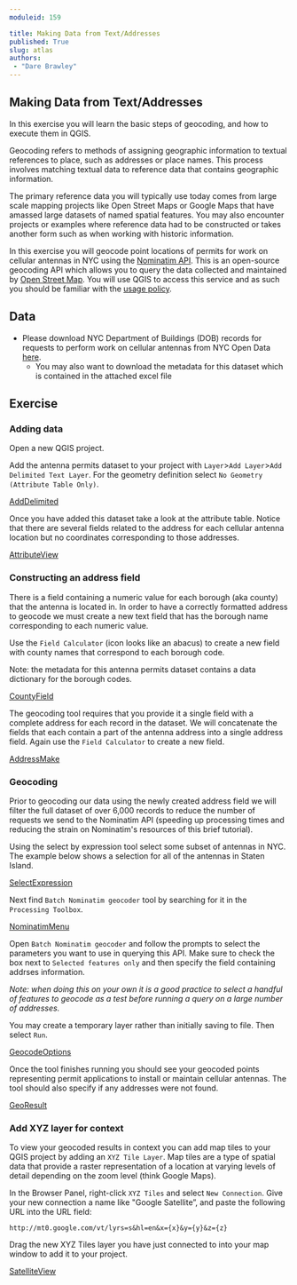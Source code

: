 ```yaml
---
moduleid: 159

title: Making Data from Text/Addresses
published: True
slug: atlas
authors:
 - "Dare Brawley"
---
```



## Making Data from Text/Addresses

In this exercise you will learn the basic steps of geocoding, and how to execute them in QGIS.

Geocoding refers to methods of assigning geographic information to textual references to place, such as addresses or place names. This process involves matching textual data to reference data that contains geographic information.

The primary reference data you will typically use today comes from large scale mapping projects like Open Street Maps or Google Maps that have amassed large datasets of named spatial features. You may also encounter projects or examples where reference data had to be constructed or takes another form such as when working with historic information.

In this exercise you will geocode point locations of permits for work on cellular antennas in NYC using the [Nominatim API](https://nominatim.org). This is an open-source geocoding API which allows you to query the data collected and maintained by [Open Street Map](https://www.openstreetmap.org/#map=12/40.7588/-73.9867). You will use QGIS to access this service and as such you should be familiar with the [usage policy](https://operations.osmfoundation.org/policies/nominatim/).

## Data

- Please download NYC Department of Buildings (DOB) records for requests to perform work on cellular antennas from NYC Open Data [here](https://data.cityofnewyork.us/Housing-Development/DOB-Cellular-Antenna-Filings/iz2q-9x8d/about_data).
  - You may also want to download the metadata for this dataset which is contained in the attached excel file

## Exercise

### Adding data

Open a new QGIS project.

Add the antenna permits dataset to your project with `Layer`>`Add Layer`>`Add Delimited Text Layer`. For the geometry definition select `No Geometry (Attribute Table Only)`.

[AddDelimited](/158/01_adddelimited.png)  

Once you have added this dataset take a look at the attribute table. Notice that there are several fields related to the address for each cellular antenna location but no coordinates corresponding to those addresses.

[AttributeView](158/02_attributes.png) 
### Constructing an address field

There is a field containing a numeric value for each borough (aka county) that the antenna is located in. In order to have a correctly formatted address to geocode we must create a new text field that has the borough name corresponding to each numeric value.

Use the `Field Calculator` (icon looks like an abacus) to create a new field with county names that correspond to each borough code.

Note: the metadata for this antenna permits dataset contains a data dictionary for the borough codes.

[CountyField](158/03_county_field.png)

The geocoding tool requires that you provide it a single field with a complete address for each record in the dataset. We will concatenate the fields that each contain a part of the antenna address into a single address field. Again use the `Field Calculator` to create a new field.

[AddressMake](158/04_address_construction.png)

### Geocoding

Prior to geocoding our data using the newly created address field we will filter the full dataset of over 6,000 records to reduce the number of requests we send to the Nominatim API (speeding up processing times and reducing the strain on Nominatim's resources of this brief tutorial).

Using the select by expression tool select some subset of antennas in NYC. The example below shows a selection for all of the antennas in Staten Island.

[SelectExpression](158/05_select_expression.png)

Next find `Batch Nominatim geocoder` tool by searching for it in the `Processing Toolbox`.

[NominatimMenu](158/06_nominatim_find.png)

Open `Batch Nominatim geocoder` and follow the prompts to select the parameters you want to use in querying this API. Make sure to check the box next to `Selected features only` and then specify the field containing addrses information.

_Note: when doing this on your own it is a good practice to select a handful of features to geocode as a test before running a query on a large number of addresses._

You may create a temporary layer rather than initially saving to file. Then select `Run`.

[GeocodeOptions](158/07_nominatim_options.png)

Once the tool finishes running you should see your geocoded points representing permit applications to install or maintain cellular antennas.
The tool should also specify if any addresses were not found.

[GeoResult](158/08_geocoded_result.png)

### Add XYZ layer for context

To view your geocoded results in context you can add map tiles to your QGIS project by adding an `XYZ Tile Layer`. Map tiles are a type of spatial data that provide a raster representation of a location at varying levels of detail depending on the zoom level (think Google Maps).

In the Browser Panel, right-click `XYZ Tiles` and select `New Connection`. Give your new connection a name like "Google Satellite”, and paste the following URL into the URL field:

`http://mt0.google.com/vt/lyrs=s&hl=en&x={x}&y={y}&z={z}`

Drag the new XYZ Tiles layer you have just connected to into your map window to add it to your project.

[SatelliteView](158/09_statenisland.png)